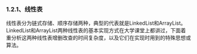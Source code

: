 ### 1.2.1、线性表

线性表分为链式存储、顺序存储两种，典型的代表就是LinkedList和ArrayList。LinkedList和ArrayList两种线性表的基本实现方式在大学课堂上都讲过，下面着重分析这两种线性表增删改查的时间复杂度，以及它们在实现时用到的特殊思想或算法。

